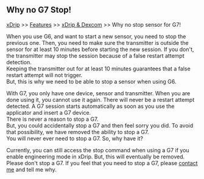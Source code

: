 ## Why no G7 Stop!  
[xDrip](../../README.md) >> [Features](../Features_page.md) >> [xDrip & Dexcom](../Dexcom_page.md) >> Why no stop sensor for G7!  
  
When you use G6, and want to start a new sensor, you need to stop the previous one.  Then, you need to make sure the transmitter is outside the sensor for at least 10 minutes before starting the new session.  If you don't, the transmitter may stop the session because of a false restart attempt detection.  
Keeping the transmitter out for at least 10 minutes guarantees that a false restart attempt will not trigger.  
But, this is why we need to be able to stop a sensor when using G6.  

With G7, you only have one device, sensor and transmitter.  When you are done using it, you cannot use it again.  There will never be a restart attempt detected.  A G7 session starts automatically as soon as you use the applicator and insert a G7 device.  
There is never a reason to stop a G7.  
But, you could accidentally stop a G7 and then feel sorry you did.  To avoid that possibility, we have removed the ability to stop a G7.  
You will never ever need to stop a G7.  So, why have it?  
  
Currently, you can still access the stop command when using a G7 if you enable engineering mode in xDrip.  But, this will eventually be removed.  
Please don't stop a G7.  If you feel that you need to stop a G7, please [contact me](https://github.com/NightscoutFoundation/xDrip/discussions) and tell me why.  

